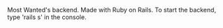 Most Wanted's backend. Made with Ruby on Rails. To start the backend, type 'rails s' in the console.
